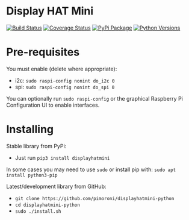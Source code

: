 # Display HAT Mini

[![Build Status](https://travis-ci.com/pimoroni/displayhatmini-python.svg?branch=main)](https://travis-ci.com/pimoroni/displayhatmini-python)
[![Coverage Status](https://coveralls.io/repos/github/pimoroni/displayhatmini-python/badge.svg?branch=main)](https://coveralls.io/github/pimoroni/displayhatmini-python?branch=main)
[![PyPi Package](https://img.shields.io/pypi/v/displayhatmini.svg)](https://pypi.python.org/pypi/displayhatmini)
[![Python Versions](https://img.shields.io/pypi/pyversions/displayhatmini.svg)](https://pypi.python.org/pypi/displayhatmini)

# Pre-requisites

You must enable (delete where appropriate):

* i2c: `sudo raspi-config nonint do_i2c 0`
* spi: `sudo raspi-config nonint do_spi 0`

You can optionally run `sudo raspi-config` or the graphical Raspberry Pi Configuration UI to enable interfaces.

# Installing

Stable library from PyPi:

* Just run `pip3 install displayhatmini`

In some cases you may need to use `sudo` or install pip with: `sudo apt install python3-pip`

Latest/development library from GitHub:

* `git clone https://github.com/pimoroni/displayhatmini-python`
* `cd displayhatmini-python`
* `sudo ./install.sh`


